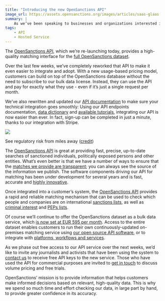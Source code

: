 ```yaml
---
title: "Introducing the new OpenSanctions API"
image_url: https://assets.opensanctions.org/images/articles/saas-glaas.png
summary: |
    As we’ve been speaking to businesses and organizations interested in OpenSanctions, we’ve seen a clear need amongst them for an easy-to-integrate, software-as-a-service API. 
tags:
    - API
    - Hosted Service
---
```


The [OpenSanctions API](/api/), which we’re re-launching today, provides a high-quality matching interface for the [full OpenSanctions dataset](/datasets/).

Over the last few weeks, we’ve completely reworked that API to make it even easier to integrate and adopt. With a new usage-based pricing model, customers can build on top of the OpenSanctions database without the need to subscribe to our bulk data license. Instead, they can use the API and pay for exactly what they use - even if it’s just a single request per month.

We’ve also rewritten and updated our [API documentation](https://api.opensanctions.org) to make sure your technical integration goes smoothly: Using our API endpoints documentation, [data dictionary](/reference/) and [available tutorials](/docs/api/matching/), integrating our API is now easier than ever. In fact, sign-up can be completed in just a minute, thanks to our integration with Stripe.

<img class="img-fluid" src="https://assets.opensanctions.org/images/articles/saas-glaas.png">
<p class="img-caption">
    See regulatory risk from miles away (<a href="https://pixabay.com/photos/still-items-things-binoculars-2608636/">credit</a>)
</p>

The [OpenSanctions API](/api/) is great at providing fast, precise, up-to-date searches of sanctioned individuals, politically exposed persons and other entities. What’s even better is that we have a number of ways to ensure that the [matches we provide are transparent](/matcher/); you can always see the source of the information we publish. The software components driving our API for matching has been under development for several years and is fast, accurate and [highly innovative](https://neo4j.com/blog/graphs-power-opensanctions-interview-with-friedrich-lindenberg/). 

Once integrated into a customer’s system, the [OpenSanctions API](/api/) provides a rapid and reliable matching mechanism that can be used to check which people and companies are on international [sanctions lists](/datasets/sanctions/#sources), as well as [criminal interest](/datasets/crime/) and [PEPs lists](/pep/). 

Of course we’ll continue to offer the OpenSanctions dataset as a bulk data service, which [is now set at EUR 595 per month](/licensing/). Access to the entire dataset enables customers to run their own continuously-updated on-premises matching service using [our open source API software](/docs/self-hosted/), or to integrate with [platforms, workflows and services](/showcase/).

As we phase out free access to our API service over the next weeks, we’d like to invite any journalists and activists that have been using the system to [contact us](/contact/) to receive free API keys to the new service. Those who have used the API for commercial purposes are invited to [get in touch](/contact/) to discuss volume pricing and free trials. 

OpenSanctions’ mission is to provide information that helps customers make informed decisions based on relevant, high-quality data. This is why we spend so much time and effort checking our data, in large part by hand, to provide greater confidence in its accuracy.